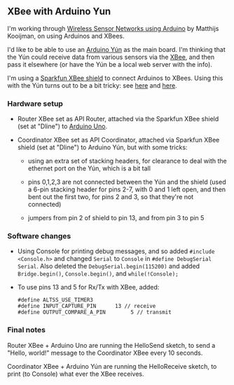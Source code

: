 ## XBee with Arduino Yun

I'm working through
[Wireless Sensor Networks using Arduino](https://www.packtpub.com/packtlib/book/Hardware%20&%20Creative/9781784395582)
by Matthijs Kooijman, on using Arduinos and XBees.

I'd like to be able to use an
[Arduino Y&uacute;n](https://www.arduino.cc/en/Main/ArduinoBoardYun)
as the main board. I'm thinking that the Y&uacute;n could receive data
from various sensors via the [XBee](http://www.digi.com/lp/xbee), and
then pass it elsewhere (or have the Y&uacute;n be a local web server
with the info).

I'm using a
[Sparkfun XBee shield](https://www.sparkfun.com/products/12847) to
connect Arduinos to XBees. Using this with the Y&uacute;n turns out to
be a bit tricky: see [here](http://bit.ly/yun_xbee) and
[here](http://bit.ly/yun_xbee_2).

### Hardware setup

- Router XBee set as API Router, attached via the Sparkfun XBee shield
  (set at "Dline") to
  [Arduino Uno](https://www.arduino.cc/en/Main/ArduinoBoardUno).
  
- Coordinator XBee set as API Coordinator, attached via Sparkfun XBee
  shield (set at "Dline") to Arduino Y&uacute;n, but with some tricks:
  
  - using an extra set of stacking headers, for clearance to deal with
    the ethernet port on the Y&uacute;n, which is a bit tall
    
  - pins 0,1,2,3 are not connected between the Y&uacute;n and the
    shield (used a 6-pin stacking header for pins 2-7, with 0 and 1
    left open, and then bent out the first two, for pins 2 and 3, so
    that they're not connected)
    
  - jumpers from pin 2 of shield to pin 13, and from pin 3 to pin 5
  
### Software changes

- Using Console for printing debug messages, and so added `#include
  <Console.h>` and changed `Serial` to `Console` in `#define
  DebugSerial Serial`. Also deleted the `DebugSerial.begin(115200)`
  and added `Bridge.begin()`, `Console.begin()`, and
  `while(!Console);`
  
- To use pins 13 and 5 for Rx/Tx with XBee, added:

  ```
  #define ALTSS_USE_TIMER3
  #define INPUT_CAPTURE_PIN      13 // receive
  #define OUTPUT_COMPARE_A_PIN        5 // transmit
  ```

### Final notes

Router XBee + Arduino Uno are running the HelloSend sketch, to send a
"Hello, world!" message to the Coordinator XBee every 10 seconds.

Coordinator XBee + Arduino Y&uacute;n are running the HelloReceive
sketch, to print (to Console) what ever the XBee receives.
